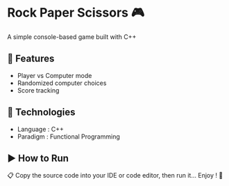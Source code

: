 # Rock Paper Scissors 🎮

A simple console-based game built with C++

## 🚀 Features
- Player vs Computer mode
- Randomized computer choices
- Score tracking

## 🧠 Technologies
- Language : C++
- Paradigm : Functional Programming

## ▶️ How to Run
📋 Copy the source code into your IDE or code editor, then run it... Enjoy ! 🎉

